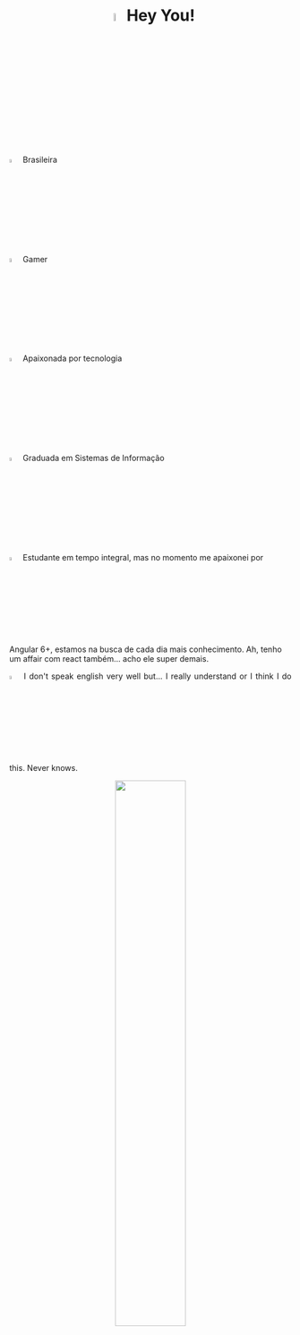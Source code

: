 <h1 align="center"><img width="6%" src="https://image.flaticon.com/icons/svg/2907/2907241.svg"> Hey You!</h1>


<img width="4%" src="https://image.flaticon.com/icons/svg/3022/3022562.svg" alt="Brasil"/> Brasileira </br>

<img width="4%" src="https://image.flaticon.com/icons/svg/860/860168.svg"/> Gamer</br>

<img width="4%" src="https://image.flaticon.com/icons/svg/124/124045.svg"/> Apaixonada por tecnologia </br>


<img width="4%" src="https://image.flaticon.com/icons/svg/948/948213.svg"/> Graduada em Sistemas de Informação</br>

<img width="4%" src="https://image.flaticon.com/icons/svg/867/867746.svg"/> Estudante em tempo integral, mas no momento me apaixonei por Angular 6+, estamos na busca de cada dia mais conhecimento. Ah, tenho um affair com react também... acho ele super demais. </br>
</ol>

<p align="justify"><img width="4%" src="https://image.flaticon.com/icons/svg/814/814513.svg"/> I don't speak english very well but... I really understand or I think I do this. Never knows. </p>

<p align="center"><img width="50%" src="https://ik.imagekit.io/twayhlwajl/octocat_rApCU9D9F.png"/>

